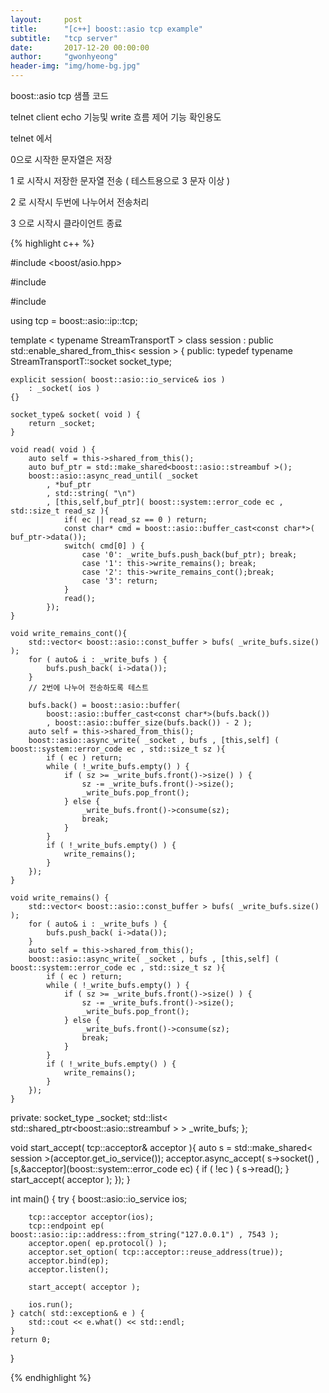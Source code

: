 ```yaml
---
layout:     post
title:      "[c++] boost::asio tcp example"
subtitle:   "tcp server"
date:       2017-12-20 00:00:00
author:     "gwonhyeong"
header-img: "img/home-bg.jpg"
---
```


boost::asio tcp 샘플 코드

telnet client echo 기능및 write 흐름 제어 기능 확인용도

telnet 에서 

0으로 시작한 문자열은 저장

1 로 시작시 저장한 문자열 전송 ( 테스트용으로 3 문자 이상 )

2 로 시작시 두번에 나누어서 전송처리

3 으로 시작시 클라이언트 종료

{% highlight c++ %}

#include <boost/asio.hpp>

#include <iostream>

#include <list>

using tcp = boost::asio::ip::tcp;

template < typename StreamTransportT >
class session 
    : public std::enable_shared_from_this< session<StreamTransportT> > {
public:
    typedef typename StreamTransportT::socket socket_type;

    explicit session( boost::asio::io_service& ios )
        : _socket( ios )
    {}

    socket_type& socket( void ) {
        return _socket;
    }

    void read( void ) {
        auto self = this->shared_from_this();
        auto buf_ptr = std::make_shared<boost::asio::streambuf >();
        boost::asio::async_read_until( _socket 
            , *buf_ptr 
            , std::string( "\n") 
            , [this,self,buf_ptr]( boost::system::error_code ec , std::size_t read_sz ){
                if( ec || read_sz == 0 ) return;
                const char* cmd = boost::asio::buffer_cast<const char*>( buf_ptr->data());
                switch( cmd[0] ) {
                    case '0': _write_bufs.push_back(buf_ptr); break;
                    case '1': this->write_remains(); break;
                    case '2': this->write_remains_cont();break;
                    case '3': return;
                }
                read();
            });
    }

    void write_remains_cont(){
        std::vector< boost::asio::const_buffer > bufs( _write_bufs.size() );
        for ( auto& i : _write_bufs ) {
            bufs.push_back( i->data());
        }
        // 2번에 나누어 전송하도록 테스트 
        
        bufs.back() = boost::asio::buffer( 
            boost::asio::buffer_cast<const char*>(bufs.back())
            , boost::asio::buffer_size(bufs.back()) - 2 );
        auto self = this->shared_from_this();
        boost::asio::async_write( _socket , bufs , [this,self] ( boost::system::error_code ec , std::size_t sz ){
            if ( ec ) return;
            while ( !_write_bufs.empty() ) {
                if ( sz >= _write_bufs.front()->size() ) {
                    sz -= _write_bufs.front()->size();
                    _write_bufs.pop_front();
                } else {
                    _write_bufs.front()->consume(sz);
                    break;
                }
            }
            if ( !_write_bufs.empty() ) {
                write_remains();
            }
        });
    }

    void write_remains() {
        std::vector< boost::asio::const_buffer > bufs( _write_bufs.size() );
        for ( auto& i : _write_bufs ) {
            bufs.push_back( i->data());
        }
        auto self = this->shared_from_this();
        boost::asio::async_write( _socket , bufs , [this,self] ( boost::system::error_code ec , std::size_t sz ){
            if ( ec ) return;
            while ( !_write_bufs.empty() ) {
                if ( sz >= _write_bufs.front()->size() ) {
                    sz -= _write_bufs.front()->size();
                    _write_bufs.pop_front();
                } else {
                    _write_bufs.front()->consume(sz);
                    break;
                }
            }
            if ( !_write_bufs.empty() ) {
                write_remains();
            }
        });
    }
private:
    socket_type _socket;
    std::list< std::shared_ptr<boost::asio::streambuf > > _write_bufs;
};

void start_accept( tcp::acceptor& acceptor ){
    auto s = std::make_shared< session<tcp> >(acceptor.get_io_service());
    acceptor.async_accept( s->socket() , [s,&acceptor](boost::system::error_code ec) {
        if ( !ec ) {
            s->read();
        }
        start_accept( acceptor );
    });
}

int main() {
    try {
        boost::asio::io_service ios;
        
        tcp::acceptor acceptor(ios);
        tcp::endpoint ep( boost::asio::ip::address::from_string("127.0.0.1") , 7543 );
        acceptor.open( ep.protocol() );
        acceptor.set_option( tcp::acceptor::reuse_address(true));
        acceptor.bind(ep);
        acceptor.listen();

        start_accept( acceptor );

        ios.run();
    } catch( std::exception& e ) {
        std::cout << e.what() << std::endl;
    }
    return 0;
}

{% endhighlight %}
